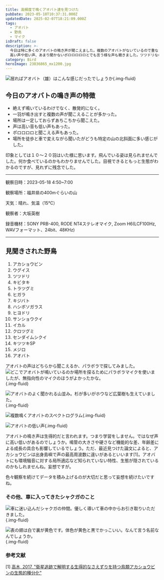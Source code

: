 ```yaml
---
title: 高頻度で鳴くアオバト達を見つけた
pubDate: 2023-05-18T10:37:31.000Z
updatedDate: 2025-02-07T18:21:09.000Z
tags:
  - アオバト
  - 野鳥
  - マイク
isDraft: false
description: >-
  今日は特に多くのアオバトの鳴き声が聞こえました。複数のアオバトがないているので重なって聞こえました。
  高い声や低い声、あまり聞かないポロロロロロとでも言う様な声も聴きました。ツツドリなのかもしれないのですが、アオバトに聞こえました。
category: Bird
heroImage: 23836865_mx1200.jpg
---
```



![居ればアオバト（雄）はこんな感じだったでしょうか](https://object-storage.tyo2.conoha.io/v1/nc_938a9d00d6004f1390c354d4a15ef25b/blog-astro-assets/blog-images/8BF98B8F7F66497B998DC426D970A10C/23836865_mx1200.jpg){.img-fluid}



## 今日のアオバトの鳴き声の特徴

- 絶えず鳴いているわけでなく、散発的になく。
- 一羽が鳴き出すと複数の声が聞こえることが多かった。
- 場所は一定しておらずあちこちから聞こえた。
- 声は高い音も低い声もあった。
- ポロロロロと聞こえる声もあった。
- 場所を徒歩と車で変えながら聞いたがどうも特定の山の北斜面に多い感じがした。


印象としては１０〜２０羽はいた様に思います。飛んでいる姿は見られませんでした。何か食べているのかもわかりませんでした。目視できるともっと生態がわかるのですが、見れずに残念でした。


---

観察日時：2023-05-18 4:50~7:00

観察場所：福井県の400mぐらいの山

天気：晴れ、気温（15℃）

観察者：大坂英樹

録音機材：SONY PRB-400, RODE NT4ステレオマイク, Zoom H6(LCF100Hz, WAVフォーマット、24bit、48KHz)

---

## 見聞きされた野鳥

1. アカショウビン
2. ウグイス
3. ツツドリ
4. キビタキ
5. トラツグミ
6. ヒガラ
7. キジバト
8. ハシボソガラス
9. ヒヨドリ
10. サンショウクイ
11. イカル
12. クロツグミ
13. センダイムシクイ
14. キツツキSP
15. メジロ
16. アオバト

アオバトの声はどちらから聞こえるか、パラボラで探してみました。
![どこでアオバトが鳴いているのか場所を探るためにパラボラマイクを使いましたが、無指向性のマイクのほうがよかったかな。](https://object-storage.tyo2.conoha.io/v1/nc_938a9d00d6004f1390c354d4a15ef25b/blog-astro-assets/blog-images/IMG_6276x1200.JPG){.img-fluid}

![アオバトのよく聞かれる山並み。杉が多いがホウなど広葉樹も生えていました。](https://object-storage.tyo2.conoha.io/v1/nc_938a9d00d6004f1390c354d4a15ef25b/blog-astro-assets/blog-images/IMG_6274x1200.JPG){.img-fluid}

![複数鳴くアオバトのスペクトログラム](https://object-storage.tyo2.conoha.io/v1/nc_938a9d00d6004f1390c354d4a15ef25b/blog-astro-assets/blog-images/8BF98B8F7F66497B998DC426D970A10C/aobato_pl_x1200.png){.img-fluid}



<audio src="aobato_pl.mp3"></audio>

![アオバトの低い声](https://object-storage.tyo2.conoha.io/v1/nc_938a9d00d6004f1390c354d4a15ef25b/blog-astro-assets/blog-images/8BF98B8F7F66497B998DC426D970A10C/aobato_low_voice_x1200.png){.img-fluid}

<audio src="aobato_low_voice.mp3"></audio>

アオバトの鳴き声は生得的だと言われます。つまり学習をしません。ではなぜ声に高い低いがあるのでしょうか。鳴管の大きさや硬さなど機能的な差、年齢差による成長の具合も影響しているでしょう。ただ、最近見つけた論文によると、アカショウビンは出身島嶼で声の最高周波数に違いがあるといいます[1]。アオバトにも環境騒音に対する局所適応など知られていない特性、生態が隠されているのかもしれませんね。妄想ですが。

色々観察を続けてデータを積み上げるのが大切だと思って妄想を続けたいですね。



### その他、車に入ってきたシャクガのこと

![車に迷い込んだシャクガの仲間。優しく導いて車の中からお引き取りいただきました。](https://object-storage.tyo2.conoha.io/v1/nc_938a9d00d6004f1390c354d4a15ef25b/blog-astro-assets/blog-images/IMG_6278x1200.JPG){.img-fluid}

![表の翅は白で裏が黄色です。体色が黄色と黒でかっこいい。なんて言う名前なんでしょうか。](https://object-storage.tyo2.conoha.io/v1/nc_938a9d00d6004f1390c354d4a15ef25b/blog-astro-assets/blog-images/IMG_6283x1200.JPG){.img-fluid}


### 参考文献
[1] [高木, 2017, "衛星追跡で解明する生得的なさえずりを持つ鳥類アカショウビンの生態的種分化"](https://kaken.nii.ac.jp/ja/report/KAKENHI-PROJECT-16K14796/16K147962017hokoku/)
